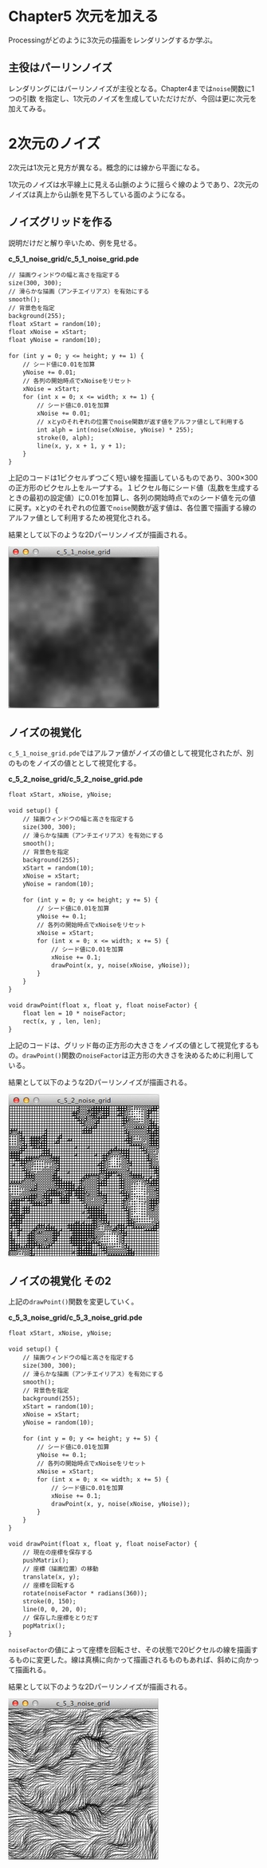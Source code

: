 # Chapter5 次元を加える
Processingがどのように3次元の描画をレンダリングするか学ぶ。

## 主役はパーリンノイズ
レンダリングにはパーリンノイズが主役となる。Chapter4までは`noise`関数に1つの引数
を指定し、1次元のノイズを生成していただけだが、今回は更に次元を加えてみる。

# 2次元のノイズ
2次元は1次元と見方が異なる。概念的には線から平面になる。

1次元のノイズは水平線上に見える山脈のように揺らぐ線のようであり、2次元のノイズは真上から山脈を見下ろしている面のようになる。

## ノイズグリッドを作る
説明だけだと解り辛いため、例を見せる。

**c_5_1_noise_grid/c_5_1_noise_grid.pde**

```processing
// 描画ウィンドウの幅と高さを指定する
size(300, 300);
// 滑らかな描画（アンチエイリアス）を有効にする
smooth();
// 背景色を指定
background(255);
float xStart = random(10);
float xNoise = xStart;
float yNoise = random(10);

for (int y = 0; y <= height; y += 1) {
    // シード値に0.01を加算
    yNoise += 0.01;
    // 各列の開始時点でxNoiseをリセット
    xNoise = xStart;
    for (int x = 0; x <= width; x += 1) {
        // シード値に0.01を加算
        xNoise += 0.01;
        // xとyのそれぞれの位置でnoise関数が返す値をアルファ値として利用する
        int alph = int(noise(xNoise, yNoise) * 255);
        stroke(0, alph);
        line(x, y, x + 1, y + 1);
    }   
}
```

上記のコードは1ピクセルずつごく短い線を描画しているものであり、300×300の正方形のピクセル上をループする。１ピクセル毎にシード値（乱数を生成するときの最初の設定値）に0.01を加算し、各列の開始時点でxのシード値を元の値に戻す。xとyのそれぞれの位置で`noise`関数が返す値は、各位置で描画する線のアルファ値として利用するため視覚化される。

結果として以下のような2Dパーリンノイズが描画される。

<img src="../README_resources/chapter_5/c_5_1_noise_grid.jpg" width="303">

## ノイズの視覚化
`c_5_1_noise_grid.pde`ではアルファ値がノイズの値として視覚化されたが、別のものをノイズの値ととして視覚化する。

**c_5_2_noise_grid/c_5_2_noise_grid.pde**

```processing
float xStart, xNoise, yNoise;

void setup() {
    // 描画ウィンドウの幅と高さを指定する
    size(300, 300);
    // 滑らかな描画（アンチエイリアス）を有効にする
    smooth();
    // 背景色を指定
    background(255);
    xStart = random(10);
    xNoise = xStart;
    yNoise = random(10);

    for (int y = 0; y <= height; y += 5) {
        // シード値に0.01を加算
        yNoise += 0.1;
        // 各列の開始時点でxNoiseをリセット
        xNoise = xStart;
        for (int x = 0; x <= width; x += 5) {
            // シード値に0.01を加算
            xNoise += 0.1;
            drawPoint(x, y, noise(xNoise, yNoise));
        }   
    }
}

void drawPoint(float x, float y, float noiseFactor) {
    float len = 10 * noiseFactor;
    rect(x, y , len, len);
}
```

上記のコードは、グリッド毎の正方形の大きさをノイズの値として視覚化するもの。`drawPoint()`関数の`noiseFactor`は正方形の大きさを決めるために利用している。

結果として以下のような2Dパーリンノイズが描画される。

<img src="../README_resources/chapter_5/c_5_2_noise_grid.jpg" width="303">

## ノイズの視覚化 その2

上記の`drawPoint()`関数を変更していく。

**c_5_3_noise_grid/c_5_3_noise_grid.pde**

```processing
float xStart, xNoise, yNoise;

void setup() {
    // 描画ウィンドウの幅と高さを指定する
    size(300, 300);
    // 滑らかな描画（アンチエイリアス）を有効にする
    smooth();
    // 背景色を指定
    background(255);
    xStart = random(10);
    xNoise = xStart;
    yNoise = random(10);

    for (int y = 0; y <= height; y += 5) {
        // シード値に0.01を加算
        yNoise += 0.1;
        // 各列の開始時点でxNoiseをリセット
        xNoise = xStart;
        for (int x = 0; x <= width; x += 5) {
            // シード値に0.01を加算
            xNoise += 0.1;
            drawPoint(x, y, noise(xNoise, yNoise));
        }   
    }
}

void drawPoint(float x, float y, float noiseFactor) {
    // 現在の座標を保存する
    pushMatrix();
    // 座標（描画位置）の移動
    translate(x, y);
    // 座標を回転する
    rotate(noiseFactor * radians(360));
    stroke(0, 150);
    line(0, 0, 20, 0);
    // 保存した座標をとりだす
    popMatrix();
}
```

`noiseFactor`の値によって座標を回転させ、その状態で20ピクセルの線を描画するものに変更した。線は真横に向かって描画されるものもあれば、斜めに向かって描画れる。

結果として以下のような2Dパーリンノイズが描画される。

<img src="../README_resources/chapter_5/c_5_3_noise_grid.jpg" width="301">